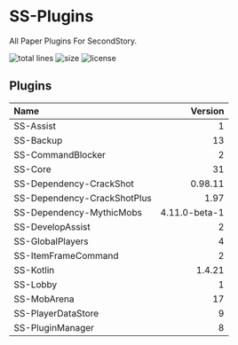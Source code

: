 # SS-Plugins
All Paper Plugins For SecondStory.

![total lines](https://img.shields.io/tokei/lines/github/SecondStoryServer/SS-Plugins) ![size](https://img.shields.io/github/repo-size/SecondStoryServer/SS-Plugins?label=size) ![license](https://img.shields.io/github/license/SecondStoryServer/SS-Plugins)

## Plugins

<!-- Generate Versions -->
| Name | Version |
|:-----|--------:|
| SS-Assist | 1 |
| SS-Backup | 13 |
| SS-CommandBlocker | 2 |
| SS-Core | 31 |
| SS-Dependency-CrackShot | 0.98.11 |
| SS-Dependency-CrackShotPlus | 1.97 |
| SS-Dependency-MythicMobs | 4.11.0-beta-1 |
| SS-DevelopAssist | 2 |
| SS-GlobalPlayers | 4 |
| SS-ItemFrameCommand | 2 |
| SS-Kotlin | 1.4.21 |
| SS-Lobby | 1 |
| SS-MobArena | 17 |
| SS-PlayerDataStore | 9 |
| SS-PluginManager | 8 |
<!-- Generate Versions -->
